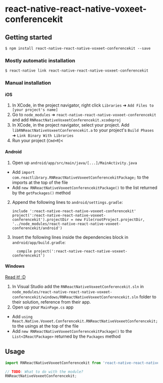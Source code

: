 
# react-native-react-native-voxeet-conferencekit

## Getting started

`$ npm install react-native-react-native-voxeet-conferencekit --save`

### Mostly automatic installation

`$ react-native link react-native-react-native-voxeet-conferencekit`

### Manual installation


#### iOS

1. In XCode, in the project navigator, right click `Libraries` ➜ `Add Files to [your project's name]`
2. Go to `node_modules` ➜ `react-native-react-native-voxeet-conferencekit` and add `RNReactNativeVoxeetConferencekit.xcodeproj`
3. In XCode, in the project navigator, select your project. Add `libRNReactNativeVoxeetConferencekit.a` to your project's `Build Phases` ➜ `Link Binary With Libraries`
4. Run your project (`Cmd+R`)<

#### Android

1. Open up `android/app/src/main/java/[...]/MainActivity.java`
  - Add `import com.reactlibrary.RNReactNativeVoxeetConferencekitPackage;` to the imports at the top of the file
  - Add `new RNReactNativeVoxeetConferencekitPackage()` to the list returned by the `getPackages()` method
2. Append the following lines to `android/settings.gradle`:
  	```
  	include ':react-native-react-native-voxeet-conferencekit'
  	project(':react-native-react-native-voxeet-conferencekit').projectDir = new File(rootProject.projectDir, 	'../node_modules/react-native-react-native-voxeet-conferencekit/android')
  	```
3. Insert the following lines inside the dependencies block in `android/app/build.gradle`:
  	```
      compile project(':react-native-react-native-voxeet-conferencekit')
  	```

#### Windows
[Read it! :D](https://github.com/ReactWindows/react-native)

1. In Visual Studio add the `RNReactNativeVoxeetConferencekit.sln` in `node_modules/react-native-react-native-voxeet-conferencekit/windows/RNReactNativeVoxeetConferencekit.sln` folder to their solution, reference from their app.
2. Open up your `MainPage.cs` app
  - Add `using React.Native.Voxeet.Conferencekit.RNReactNativeVoxeetConferencekit;` to the usings at the top of the file
  - Add `new RNReactNativeVoxeetConferencekitPackage()` to the `List<IReactPackage>` returned by the `Packages` method


## Usage
```javascript
import RNReactNativeVoxeetConferencekit from 'react-native-react-native-voxeet-conferencekit';

// TODO: What to do with the module?
RNReactNativeVoxeetConferencekit;
```
  